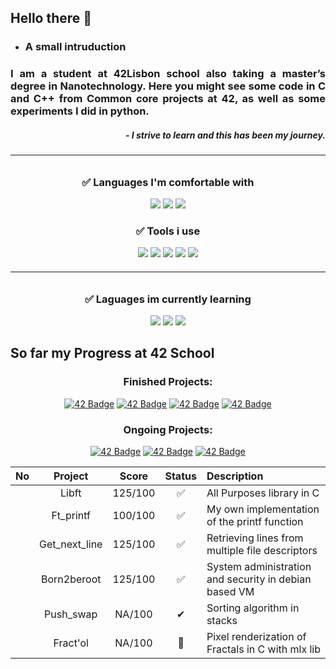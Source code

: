 ## Hello there 👋
- ### A small intruduction
<h3 align="justify">
  I am a student at 42Lisbon school also taking a master’s degree in Nanotechnology.
Here you might see some code in C and C++ from Common core projects at 42, as well as some experiments I did in python.
</h3>

<h5 align="right">
- I strive to learn and this has been my journey.
</h6>

<h6>
  
---
</h6>

<h3 align="center">✅ Languages I'm comfortable with</h3>
<p align="center">
  <img src="https://img.shields.io/badge/C-00599C?logo=c&logoColor=white&style=for-the-badge" />
  <img src="https://img.shields.io/badge/Python-3776AB?logo=python&logoColor=white&style=for-the-badge" />
  <img src="https://img.shields.io/badge/Shell_Script-121011?logo=gnu-bash&logoColor=white&style=for-the-badge" />
<h3 align="center">✅ Tools i use</h3>
<p align="center">
  <img src="https://img.shields.io/badge/Git-E34F26?logo=git&logoColor=white&style=for-the-badge" />
  <img src="https://img.shields.io/badge/Docker-2496ED?logo=docker&logoColor=white&style=for-the-badge" />
  <img src="https://img.shields.io/badge/VirtualBox-183A61?logo=virtualbox&logoColor=white&style=for-the-badge" />
  <img src="https://img.shields.io/badge/-Hyper_V-017AD7?logoColor=white&style=for-the-badge" />
  <img src="https://img.shields.io/badge/Microsoft_Excel-217346?logo=microsoft-excel&logoColor=white&style=for-the-badge" />


<h6>
  
---
</h6>

<!--
  <img src="" />
  <img src="" />
  <img src="" />
  <img src="" />
  ✅❎✔✔️☑️➥☑📨📖❌↪️
  --->
  

</p>

<h3 align="center">✅ Laguages im currently learning</h3>
<p align="center">
  <img src="https://img.shields.io/badge/TypeScript-007ACC?logo=typescript&logoColor=white&style=for-the-badge" />
  <img src="https://img.shields.io/badge/C%2B%2B-00599C?logo=c%2B%2B&logoColor=white&style=for-the-badge" />
  <img src="https://img.shields.io/badge/MariaDB-01529E?logo=mariadb&logoColor=white&style=for-the-badge" />
</p>


## So far my Progress at 42 School
<div align="center">

### Finished Projects: 

<a href="https://github.com/Fandre-b/Fandre-b">![42 Badge](https://github.com/ayogun/42-project-badges/raw/main/badges/libftm.png)</a>
<a href="https://github.com/Fandre-b/Fandre-b">![42 Badge](https://github.com/ayogun/42-project-badges/raw/main/badges/ft_printfe.png)</a>
<a href="https://github.com/Fandre-b/Fandre-b">![42 Badge](https://github.com/ayogun/42-project-badges/raw/main/badges/get_next_linem.png)</a>
<a href="https://github.com/Fandre-b/Fandre-b">![42 Badge](https://github.com/ayogun/42-project-badges/raw/main/badges/born2berootm.png)</a>

### Ongoing Projects: 

<a href="https://github.com/Fandre-b/Fandre-b">![42 Badge](https://github.com/ayogun/42-project-badges/raw/main/badges/push_swapn.png)</a>
<a href="https://github.com/Fandre-b/Fandre-b">![42 Badge](https://github.com/ayogun/42-project-badges/raw/main/badges/fract-oln.png)</a>
<a href="https://github.com/Fandre-b/Fandre-b">![42 Badge](https://github.com/ayogun/42-project-badges/raw/main/badges/pipexn.png)</a>



| No  | Project                                     | Score   | Status | Description |
| :-: | :------------------------------------------: | :----:  | :----: | :-------------------|
|     | Libft                                       | 125/100 | ✅ | All Purposes library in C |
|     | Ft_printf                                   | 100/100 | ✅ | My own implementation of the printf function |
|     | Get_next_line                               | 125/100 | ✅ | Retrieving lines from multiple file descriptors |
|     | Born2beroot                                 | 125/100 | ✅ | System administration and security in debian based VM |
|     | Push_swap                                   | NA/100 | ✔ | Sorting algorithm in stacks |
|     | Fract'ol                                    | NA/100 | 📖 | Pixel renderization of Fractals in C with mlx lib |

</div>


<!--
**Fandre-b/Fandre-b** is a ✨ _special_ ✨ repository because its `README.md` (this file) appears on your GitHub profile.

Here are some ideas to get you started:

- 🔭 I’m currently working on ...
- 🌱 I’m currently learning ...
- 👯 I’m looking to collaborate on ...
- 🤔 I’m looking for help with ...
- 💬 Ask me about ...
- 📫 How to reach me: ...
- 😄 Pronouns: ...
- ⚡ Fun fact: ...
-->
